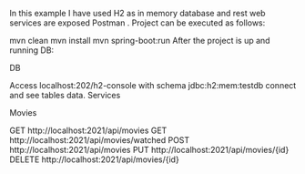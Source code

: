 In this example I have used H2 as in memory database and rest web services are exposed Postman . Project can be executed as follows:

mvn clean
mvn install
mvn spring-boot:run
After the project is up and running DB:

DB

Access localhost:202/h2-console with schema jdbc:h2:mem:testdb connect and see tables data.
Services

Movies

GET http://localhost:2021/api/movies
GET http://localhost:2021/api/movies/watched
POST http://localhost:2021/api/movies
PUT http://localhost:2021/api/movies/{id}
DELETE http://localhost:2021/api/movies/{id}
